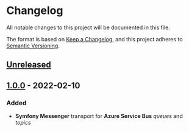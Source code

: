 # Changelog
All notable changes to this project will be documented in this file.

The format is based on [Keep a Changelog](https://keepachangelog.com/en/1.0.0/),
and this project adheres to [Semantic Versioning](https://semver.org/spec/v2.0.0.html).

## [Unreleased]

## [1.0.0] - 2022-02-10
### Added
 - **Symfony Messenger** transport for **Azure Service Bus** *queues* and *topics*

[Unreleased]: https://github.com/AymDev/MessengerAzureBundle/compare/v1.0.0...HEAD
[1.0.0]: https://github.com/AymDev/MessengerAzureBundle/releases/tag/v1.0.0

